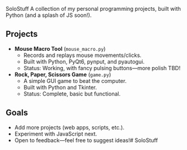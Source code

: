 SoloStuff
A collection of my personal programming projects, built with Python (and a splash of JS soon!).

## Projects
- **Mouse Macro Tool** (`mouse_macro.py`)  
  - Records and replays mouse movements/clicks.  
  - Built with Python, PyQt6, pynput, and pyautogui.  
  - Status: Working, with fancy pulsing buttons—more polish TBD!  
- **Rock, Paper, Scissors Game** (`game.py`)  
  - A simple GUI game to beat the computer.  
  - Built with Python and Tkinter.  
  - Status: Complete, basic but functional.

## Goals
- Add more projects (web apps, scripts, etc.).  
- Experiment with JavaScript next.  
- Open to feedback—feel free to suggest ideas!# SoloStuff
